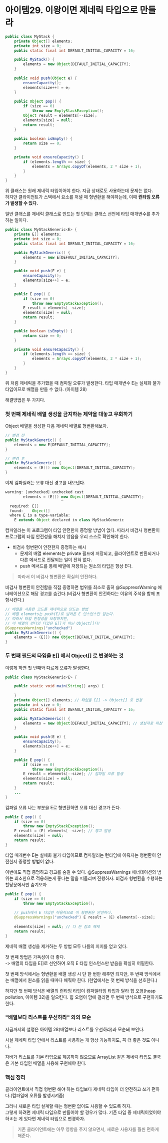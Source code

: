 # 아이템29. 이왕이면 제네릭 타입으로 만들라

```java
public class MyStack {
    private Object[] elements;
    private int size = 0;
    public static final int DEFAULT_INITIAL_CAPACITY = 16;

    public MyStack() {
        elements = new Object[DEFAULT_INITIAL_CAPACITY];
    }
    
    public void push(Object e) {
        ensureCapacity();
        elements[size++] = e;
    }
    
    public Object pop() {
        if (size == 0)
            throw new EmptyStackException();
        Object result = elements[--size];
        elements[size] = null;
        return result;
    }
    
    public boolean isEmpty() {
        return size == 0;
    }

    private void ensureCapacity() {
        if (elements.length == size) {
            elements = Arrays.copyOf(elements, 2 * size + 1);
        }
    }
}
```

위 클래스는 원래 제네릭 타입이어야 한다. 지금 상태로도 사용하는데 문제는 없다.   
하지만 클라이언트가 스택에서 요소를 꺼낼 때 형변환을 해야하는데, 이때 **런타임 오류가 발생할 수 있다.**

일반 클래스를 제네릭 클래스로 만드는 첫 단계는 클래스 선언에 타입 매개변수를 추가하는 일이다.

```java
public class MyStackGeneric<E> {
    private E[] elements;
    private int size = 0;
    public static final int DEFAULT_INITIAL_CAPACITY = 16;

    public MyStackGeneric() {
        elements = new E[DEFAULT_INITIAL_CAPACITY];
    }

    public void push(E e) {
        ensureCapacity();
        elements[size++] = e;
    }

    public E pop() {
        if (size == 0)
            throw new EmptyStackException();
        E result = elements[--size];
        elements[size] = null;
        return result;
    }

    public boolean isEmpty() {
        return size == 0;
    }

    private void ensureCapacity() {
        if (elements.length == size) {
            elements = Arrays.copyOf(elements, 2 * size + 1);
        }
    }
}
```

위 처럼 제네릭을 추가했을 때 컴파일 오류가 발생한다.
타입 매개변수 E는 실체화 불가 타입이므로 배열을 만들 수 없다. (아이템 28)

해결방법은 두 가지다.

### 첫 번째 제네릭 배열 생성을 금지하는 제약을 대놓고 우회하기

Object 배열을 생성한 다음 제네릭 배열로 형변환해보자.

```java
// 변경 전
public MyStackGeneric() {
    elements = new E[DEFAULT_INITIAL_CAPACITY];
}

// 변경 후
public MyStackGeneric() {
    elements = (E[]) new Object[DEFAULT_INITIAL_CAPACITY];
}
```

이제 컴파일러는 오류 대신 경고를 내보낸다.

```java
warning: [unchecked] unchecked cast
        elements = (E[]) new Object[DEFAULT_INITIAL_CAPACITY];
                         ^
  required: E[]
  found:    Object[]
  where E is a type-variable:
    E extends Object declared in class MyStackGeneric
```

컴파일러는 이 프로그램이 타입 안전한지 증명할 방법이 없다. 따라서 비검사 형변환이 프로그램의 타입 안전성을 해치지 않음을 우리 스스로 확인해야 한다.

* 비검사 형변환이 안전한지 증명하는 예시
  * 문제의 배열 elements는 private 필드에 저장되고, 클라이언트로 반환되거나 다른 메서드로 전달되는 일이 전혀 없다.
  * push 메서드를 통해 배열에 저장되는 원소의 타입은 항상 E다.

> 따라서 이 비검사 형변환은 확실히 안전하다.

비검사 형변환이 안전함을 직접 증명하면 범위를 최소로 좁혀 @SuppressWarning 애너테이션으로 해당 경고를 숨긴다.(비검사 형변환이 안전하다는 이유의 주석을 함께 포함시킨다.)

```java
// 배열을 사용한 코드를 제네릭으로 만드는 방법
// 배열 elements는 push(E)로 넘어온 E 인스턴스만 담는다.
// 따라서 타입 안정성을 보장하지만,
// 이 배열의 런타임 타입은 E[]가 아닌 Object[]다!
@SuppressWarnings("unchecked")
public MyStackGeneric() {
    elements = (E[]) new Object[DEFAULT_INITIAL_CAPACITY];
}
```

### 두 번째 필드의 타입을 E[] 에서 Object[] 로 변경하는 것

이렇게 하면 첫 번째와 다르게 오류가 발생한다.

```java
public class MyStackGeneric<E> {

    public static void main(String[] args) {
        
    }
    private Object[] elements; // 타입을 E[] -> Object[] 로 변경
    private int size = 0;
    public static final int DEFAULT_INITIAL_CAPACITY = 16;

    public MyStackGeneric() {
        elements = new Object[DEFAULT_INITIAL_CAPACITY]; // 생성자로 마찬가지로 타입을 E[] -> Object[] 로 변경
    }

    public void push(E e) {
        ensureCapacity();
        elements[size++] = e;
    }

    public E pop() {
        if (size == 0)
            throw new EmptyStackException();
        E result = elements[--size]; // 컴파일 오류 발생
        elements[size] = null;
        return result;
    }
    ...
}
```

컴파일 오류 나는 부분을 E로 형변환하면 오류 대신 경고가 뜬다.
```java
public E pop() {
    if (size == 0)
        throw new EmptyStackException();
    E result = (E) elements[--size]; // 경고 발생
    elements[size] = null;
    return result;
}
```

타입 매개변수 E는 실체화 불가 타입이므로 컴파일러는 런타임에 이뤄지는 형변환이 안전한지 증명할 방법이 없다.

이번에도 직접 증명하고 경고를 숨길 수 있다. 
@SuppressWarnings 애너테이션의 범위는 최소한으로 적용하는게 좋다는 말을 떠올리며 진행하자. 비검사 형변환을 수행하는 할당문에서만 숨겨보자

```java
public E pop() {
    if (size == 0)
        throw new EmptyStackException();
    
    // push에서 E 타입만 허용하므로 이 형변환은 안전하다.
    @SuppressWarnings("unchecked") E result = (E) elements[--size];
    
    elements[size] = null; // 다 쓴 참조 해제
    return result;
}
```

제네릭 배열 생성을 제거하는 두 방법 모두 나름의 지지를 얻고 있다.

첫 번째 방법은 가독성이 더 좋다.   
-> 배열의 타입을 E[]로 선언하여 오직 E 타입 인스턴스만 받음을 확실히 어필한다.

첫 번째 방식에서는 형변환을 배열 생성 시 단 한 번만 해주면 되지만, 두 번째 방식에서는 배열에서 원소를 읽을 때마다 해줘야 한다.
(현업에서는 첫 번째 방식을 선호한다.)

하지만 첫 번째 방식은 배열의 런타임 타입이 컴파일타임 타입과 달라 힙 오염(heap pollution, 아이템 32)을 일으킨다. 힙 오염이 맘에 걸리면 두 번째 방식으로 구현하기도 한다.

### "배열보다 리스트를 우선하라" 와의 모순

지금까지의 설명은 아이템 28(배열보다 리스트를 우선하라)과 모순돼 보인다.

사실 제네릭 타입 안에서 리스트를 사용하는 게 항상 가능하지도, 꼭 더 좋은 것도 아니다.

자바가 리스트를 기본 타입으로 제공하지 않으므로 ArrayList 같은 제네릭 타입도 결국은 기본 타입인 배열을 사용해 구현해야 한다.

### 핵심 정리

클라이언트에서 직접 형변환 해야 하는 타입보다 제네릭 타입이 더 안전하고 쓰기 편하다.(컴파일에 오류를 발생시켜줌)

그러니 새로운 타입 설계할 때는 형변환 없이도 사용할 수 있도록 하자.   
그렇게 하려면 제네릭 타입으로 만들어야 할 경우가 많다. 기존 타입 중 제네릭이었어야 하ㅎ는 게 있다면 제네릭 타입으로 변경하자.

> 기존 클라이언트에는 아무 영향을 주지 않으면서, 새로운 사용자를 훨씬 편하게 해준다.

